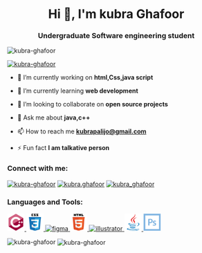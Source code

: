 <h1 align="center">Hi 👋, I'm kubra Ghafoor</h1>
<h3 align="center">Undergraduate Software engineering student</h3>

<p align="left"> <img src="https://komarev.com/ghpvc/?username=kubra-ghafoor&label=Profile%20views&color=0e75b6&style=flat" alt="kubra-ghafoor" /> </p>

<p align="left"> <a href="https://github.com/ryo-ma/github-profile-trophy"><img src="https://github-profile-trophy.vercel.app/?username=kubra-ghafoor" alt="kubra-ghafoor" /></a> </p>

- 🔭 I’m currently working on **html,Css,java script**

- 🌱 I’m currently learning **web development**

- 👯 I’m looking to collaborate on **open source projects**

- 💬 Ask me about **java,c++**

- 📫 How to reach me **kubrapalijo@gmail.com**

- ⚡ Fun fact **I am talkative person**

<h3 align="left">Connect with me:</h3>
<p align="left">
<a href="https://linkedin.com/in/kubra-ghafoor" target="blank"><img align="center" src="https://raw.githubusercontent.com/rahuldkjain/github-profile-readme-generator/master/src/images/icons/Social/linked-in-alt.svg" alt="kubra-ghafoor" height="30" width="40" /></a>
<a href="https://fb.com/kubra.ghafoor" target="blank"><img align="center" src="https://raw.githubusercontent.com/rahuldkjain/github-profile-readme-generator/master/src/images/icons/Social/facebook.svg" alt="kubra.ghafoor" height="30" width="40" /></a>
<a href="https://instagram.com/kubra_ghafoor" target="blank"><img align="center" src="https://raw.githubusercontent.com/rahuldkjain/github-profile-readme-generator/master/src/images/icons/Social/instagram.svg" alt="kubra_ghafoor" height="30" width="40" /></a>
</p>

<h3 align="left">Languages and Tools:</h3>
<p align="left"> <a href="https://www.w3schools.com/cpp/" target="_blank"> <img src="https://raw.githubusercontent.com/devicons/devicon/master/icons/cplusplus/cplusplus-original.svg" alt="cplusplus" width="40" height="40"/> </a> <a href="https://www.w3schools.com/css/" target="_blank"> <img src="https://raw.githubusercontent.com/devicons/devicon/master/icons/css3/css3-original-wordmark.svg" alt="css3" width="40" height="40"/> </a> <a href="https://www.figma.com/" target="_blank"> <img src="https://www.vectorlogo.zone/logos/figma/figma-icon.svg" alt="figma" width="40" height="40"/> </a> <a href="https://www.w3.org/html/" target="_blank"> <img src="https://raw.githubusercontent.com/devicons/devicon/master/icons/html5/html5-original-wordmark.svg" alt="html5" width="40" height="40"/> </a> <a href="https://www.adobe.com/in/products/illustrator.html" target="_blank"> <img src="https://www.vectorlogo.zone/logos/adobe_illustrator/adobe_illustrator-icon.svg" alt="illustrator" width="40" height="40"/> </a> <a href="https://www.java.com" target="_blank"> <img src="https://raw.githubusercontent.com/devicons/devicon/master/icons/java/java-original.svg" alt="java" width="40" height="40"/> </a> <a href="https://www.photoshop.com/en" target="_blank"> <img src="https://raw.githubusercontent.com/devicons/devicon/master/icons/photoshop/photoshop-line.svg" alt="photoshop" width="40" height="40"/> </a> </p>

<p><img align="left" src="https://github-readme-stats.vercel.app/api/top-langs?username=kubra-ghafoor&show_icons=true&locale=en&layout=compact" alt="kubra-ghafoor" /></p>

<p>&nbsp;<img align="center" src="https://github-readme-stats.vercel.app/api?username=kubra-ghafoor&show_icons=true&locale=en" alt="kubra-ghafoor" /></p>

